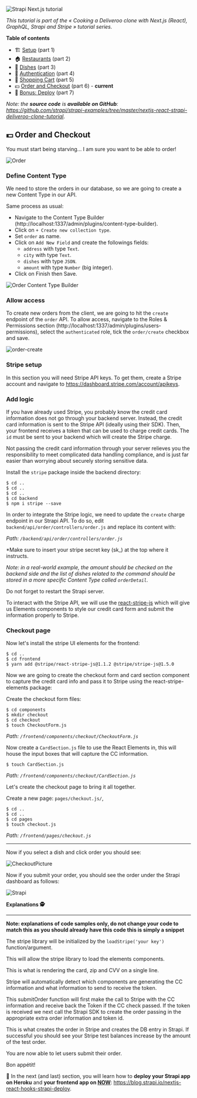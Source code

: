 ![Strapi Next.js tutorial](/content/images/2018/10/Article-Next---6.png)

_This tutorial is part of the « Cooking a Deliveroo clone with Next.js (React), GraphQL, Strapi and Stripe » tutorial series._

**Table of contents**

- 🏗️ [Setup](https://blog.strapi.io/nextjs-react-hooks-strapi-food-app-1) (part 1)
- 🏠 [Restaurants](https://blog.strapi.io/nextjs-react-hooks-strapi-restaurants-2) (part 2)
- 🍔 [Dishes](https://blog.strapi.io/nextjs-react-hooks-strapi-dishes-3) (part 3)
- 🔐 [Authentication](https://blog.strapi.io/nextjs-react-hooks-strapi-auth-4) (part 4)
- 🛒 [Shopping Cart](https://blog.strapi.io/nextjs-react-hooks-strapi-shopping-cart-5) (part 5)
- 💵 [Order and Checkout](https://blog.strapi.io/nextjs-react-hooks-strapi-checkout-6) (part 6) - **current**
- 🚀 [Bonus: Deploy](https://blog.strapi.io/nextjs-react-hooks-strapi-deploy) (part 7)

_Note: the **source code** is **available on GitHub**: https://github.com/strapi/strapi-examples/tree/master/nextjs-react-strapi-deliveroo-clone-tutorial_.

## 💵 Order and Checkout

You must start being starving... I am sure you want to be able to order!

![Order](/content/images/2018/10/ezgif.com-optimize--5-.gif)

### Define Content Type

We need to store the orders in our database, so we are going to create a new Content Type in our API.

Same process as usual:

- Navigate to the Content Type Builder (http://localhost:1337/admin/plugins/content-type-builder).
- Click on `+ Create new collection type`.
- Set `order` as name.
- Click on `Add New Field` and create the followings fields:
  - `address` with type `Text`.
  - `city` with type `Text`.
  - `dishes` with type `JSON`.
  - `amount` with type `Number` (big integer).
- Click on Finish then Save.

![Order Content Type Builder](/content/images/2018/11/Screen-Shot-2018-11-07-at-17.31.49.png)

### Allow access

To create new orders from the client, we are going to hit the `create` endpoint of the `order` API. To allow access, navigate to the Roles & Permissions section (http://localhost:1337/admin/plugins/users-permissions), select the `authenticated` role, tick the `order/create` checkbox and save.

![order-create](/content/images/2020/05/Screen-Shot-2020-05-11-at-8.34.48-PM.png)

### Stripe setup

In this section you will need Stripe API keys. To get them, create a Stripe account and navigate to https://dashboard.stripe.com/account/apikeys.

### Add logic

If you have already used Stripe, you probably know the credit card information does not go through your backend server. Instead, the credit card information is sent to the Stripe API (ideally using their SDK). Then, your frontend receives a token that can be used to charge credit cards. The `id` must be sent to your backend which will create the Stripe charge.

Not passing the credit card information through your server relieves you the responsibility to meet complicated data handling compliance, and is just far easier than worrying about securely storing sensitive data.

Install the `stripe` package inside the backend directory:

```
$ cd ..
$ cd ..
$ cd ..
$ cd backend
$ npm i stripe --save
```

In order to integrate the Stripe logic, we need to update the `create` charge endpoint in our Strapi API. To do so, edit `backend/api/order/controllers/order.js` and replace its content with:

_Path: `/backend/api/order/controllers/order.js`_

\*Make sure to insert your stripe secret key (sk\_) at the top where it instructs.

<script src="https://gist.github.com/ryanbelke/16a0d97891f0cb8bb1e1bba5d2f89a4b.js"></script>

_Note: in a real-world example, the amount should be checked on the backend side and the list of dishes related to the command should be stored in a more specific Content Type called `orderDetail`._

Do not forget to restart the Strapi server.

To interact with the Stripe API, we will use the [react-stripe-js](https://github.com/stripe/react-stripe-js) which will give us Elements components to style our credit card form and submit the information properly to Stripe.

### Checkout page

Now let's install the stripe UI elements for the frontend:

```
$ cd ..
$ cd frontend
$ yarn add @stripe/react-stripe-js@1.1.2 @stripe/stripe-js@1.5.0

```

Now we are going to create the checkout form and card section component to capture the credit card info and pass it to Stripe using the react-stripe-elements package:

Create the checkout form files:

```
$ cd components
$ mkdir checkout
$ cd checkout
$ touch CheckoutForm.js
```

_Path: `/frontend/components/checkout/CheckoutForm.js`_

<script src="https://gist.github.com/ryanbelke/9e21e8f4ebd3fa7589f82b60eba01812.js"></script>

Now create a `CardSection.js` file to use the React Elements in, this will house the input boxes that will capture the CC information.

```
$ touch CardSection.js
```

_Path: `/frontend/components/checkout/CardSection.js`_

<script src="https://gist.github.com/ryanbelke/7ff5a28c52ec2e4f29c0a275fb615cab.js"></script>

Let's create the checkout page to bring it all together.

Create a new page: `pages/checkout.js/`,

```
$ cd ..
$ cd ..
$ cd pages
$ touch checkout.js
```

_Path: `/frontend/pages/checkout.js`_

<script src="https://gist.github.com/ryanbelke/8eaa7c68bdb9b545a67efeacc7802570.js"></script>

---

Now if you select a dish and click order you should see:

![CheckoutPicture](/content/images/2018/10/Screen-Shot-2018-10-13-at-1.43.12-PM.png)

Now if you submit your order, you should see the order under the Strapi dashboard as follows:

![Strapi](/content/images/2018/10/Screen-Shot-2018-10-13-at-1.46.27-PM.png)

**Explanations 🕵️**

---

**Note: explanations of code samples only, do not change your code to match this as you should already have this code this is simply a snippet**

The stripe library will be initialized by the `loadStripe('your key')` function/argument.

This will allow the stripe library to load the elements components.

This is what is rendering the card, zip and CVV on a single line.

Stripe will automatically detect which components are generating the CC information and what information to send to receive the token.

This submitOrder function will first make the call to Stripe with the CC information and receive back the Token if the CC check passed. If the token is received we next call the Strapi SDK to create the order passing in the appropriate extra order information and token id.

This is what creates the order in Stripe and creates the DB entry in Strapi. If successful you should see your Stripe test balances increase by the amount of the test order.

<script src="https://gist.github.com/ryanbelke/e30dd9e6a01935301d79df1a61a26fb1.js"></script>

You are now able to let users submit their order.

Bon appétit!

🚀 In the next (and last) section, you will learn how to **deploy your Strapi app on Heroku** and **your frontend app on [NOW](https://zeit.co/now#get-started)**: https://blog.strapi.io/nextjs-react-hooks-strapi-deploy.
